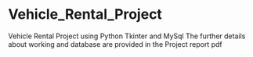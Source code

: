 # Vehicle_Rental_Project
Vehicle Rental Project using Python Tkinter and MySql
The further details about working and database are provided in the Project report pdf  
